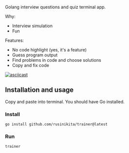 Golang interview questions and quiz terminal app.

Why:
- Interview simulation
- Fun

Features:
- No code highlight (yes, it's a feature)
- Guess program output
- Find problems in code and choose solutions
- Copy and fix code

[![asciicast](https://asciinema.org/a/605076.svg)](https://asciinema.org/a/605076)

## Installation and usage

Copy and paste into terminal. You should have Go installed.

### Install

```
go install github.com/rusinikita/trainer@latest
```

### Run

```
trainer
```

